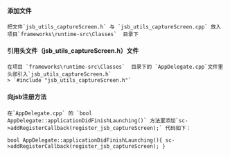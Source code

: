 #### 添加文件
	把文件`jsb_utils_captureScreen.h` 与 `jsb_utils_captureScreen.cpp` 放入项目`frameworks\runtime-src\Classes`  目录下

#### 引用头文件（jsb_utils_captureScreen.h）文件
	在项目 `frameworks\runtime-src\Classes`  目录下的 `AppDelegate.cpp`文件里头部引入`jsb_utils_captureScreen.h`
	> `#include "jsb_utils_captureScreen.h"`

#### 向jsb注册方法
	在`AppDelegate.cpp` 的 `bool AppDelegate::applicationDidFinishLaunching()` 方法里添加`sc->addRegisterCallback(register_jsb_captureScreen);` 代码如下：

`
bool AppDelegate::applicationDidFinishLaunching(){
    		sc->addRegisterCallback(register_jsb_captureScreen);
}
` 
